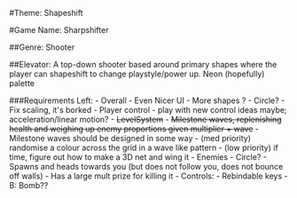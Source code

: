 #Theme: Shapeshift

#Game Name: Sharpshifter

##Genre: Shooter

##Elevator: A top-down shooter based around primary shapes where the player can shapeshift to change playstyle/power up. Neon (hopefully) palette

###Requirements Left:
    - Overall
        - Even Nicer UI
        - More shapes ?
            - Circle?
        - Fix scaling, it's borked
    - Player control
        - play with new control ideas maybe; acceleration/linear motion?
    - ~~LevelSystem~~
        - ~~Milestone waves, replenishing health and weighing up enemy proportions given multiplier + wave~~
        - Milestone waves should be designed in some way
        - (med priority) randomise a colour across the grid in a wave like pattern
        - (low priority) if time, figure out how to make a 3D net and wing it
    - Enemies
        - Circle?
            - Spawns and heads towards you (but does not follow you, does not bounce off walls)
            - Has a large mult prize for killing it
    - Controls:
        - Rebindable keys
        - B: Bomb??